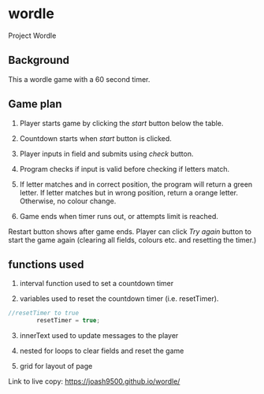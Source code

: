# wordle
Project Wordle

## Background
This a wordle game with a 60 second timer.

## Game plan

1. Player starts game by clicking the *start* button below the table.

2. Countdown starts when *start* button is clicked.

3. Player inputs in field and submits using *check* button.

4. Program checks if input is valid before checking if letters match.

5. If letter matches and in correct position, the program will return a green letter. If letter matches but in wrong position, return a orange letter. Otherwise, no colour change.

6. Game ends when timer runs out, or attempts limit is reached.

Restart button shows after game ends. Player can click *Try again* button to start the game again (clearing all fields, colours etc. and resetting the timer.)

## functions used

1. interval function used to set a countdown timer

2. variables used to reset the countdown timer (i.e. resetTimer). 

```javascript
//resetTimer to true
        resetTimer = true;
```
3. innerText used to update messages to the player

4. nested for loops to clear fields and reset the game

5. grid for layout of page


Link to live copy:
https://joash9500.github.io/wordle/